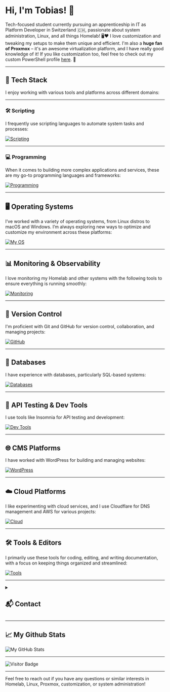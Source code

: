 # Hi, I'm Tobias! 👋

Tech-focused student currently pursuing an apprenticeship in IT as Platform Developer in Switzerland 🇨🇭, passionate about system administration, Linux, and all things Homelab! 🖥️❤️ I love customization and tweaking my setups to make them unique and efficient. I'm also a **huge fan of Proxmox** – it's an awesome virtualization platform, and I have really good knowledge of it! If you like customization too, feel free to check out my custom PowerShell profile [here](https://github.com/CrazyWolf13/unix-pwsh). 🚀

---

## 🔧 Tech Stack

I enjoy working with various tools and platforms across different domains:

---

### 🛠️ Scripting

I frequently use scripting languages to automate system tasks and processes:

[![Scripting](https://skillicons.dev/icons?i=bash,powershell,batch)](https://skillicons.dev)

---

### 💻 Programming

When it comes to building more complex applications and services, these are my go-to programming languages and frameworks:

[![Programming](https://skillicons.dev/icons?i=python,fastapi,flask)](https://skillicons.dev)

---

## 🖥️ Operating Systems

I’ve worked with a variety of operating systems, from Linux distros to macOS and Windows. I’m always exploring new ways to optimize and customize my environment across these platforms:

[![My OS](https://skillicons.dev/icons?i=windows,linux,debian,ubuntu,arch,freebsd,apple,android,raspberrypi)](https://skillicons.dev)

---

## 📊 Monitoring & Observability

I love monitoring my Homelab and other systems with the following tools to ensure everything is running smoothly:

[![Monitoring](https://skillicons.dev/icons?i=grafana,prometheus,influxdb,graylog,elasticsearch)](https://skillicons.dev)

---

## 🔗 Version Control

I'm proficient with Git and GitHub for version control, collaboration, and managing projects:

[![GitHub](https://skillicons.dev/icons?i=git,github)](https://skillicons.dev)

---

## 💾 Databases

I have experience with databases, particularly SQL-based systems:

[![Databases](https://skillicons.dev/icons?i=postgres,mysql,sqlite)](https://skillicons.dev)

---

## 🧪 API Testing & Dev Tools

I use tools like Insomnia for API testing and development:

[![Dev Tools](https://skillicons.dev/icons?i=insomnia)](https://skillicons.dev)

---

## 🌐 CMS Platforms

I have worked with WordPress for building and managing websites:

[![WordPress](https://skillicons.dev/icons?i=wordpress)](https://skillicons.dev)

---

## ☁️ Cloud Platforms

I like experimenting with cloud services, and I use Cloudflare for DNS management and AWS for various projects:

[![Cloud](https://skillicons.dev/icons?i=cloudflare,aws)](https://skillicons.dev)

---

## 🛠️ Tools & Editors

I primarily use these tools for coding, editing, and writing documentation, with a focus on keeping things organized and streamlined:

[![Tools](https://skillicons.dev/icons?i=vscode,markdown,mermaid,obsidian,figma)](https://skillicons.dev)

---

<details>
  <summary>
    
  ## 📬 Contact</summary>
  You can reach me via Matrix: `@crazywolf13:matrix.org`  
  <br>
  Or connect with me on LinkedIn:  
  [![LinkedIn](https://skillicons.dev/icons?i=linkedin)](https://www.linkedin.com/in/tobias-meier-5597b6314/)
</details>

---

## 📈 My Github Stats

![My GitHub Stats](https://github-readme-stats.vercel.app/api?username=CrazyWolf13&show_icons=true&locale=en&theme=tokyonight)

---

![Visitor Badge](https://visitor-badge.laobi.icu/badge?page_id=CrazyWolf13.CrazyWolf13)

---

Feel free to reach out if you have any questions or similar interests in Homelab, Linux, Proxmox, customization, or system administration!

